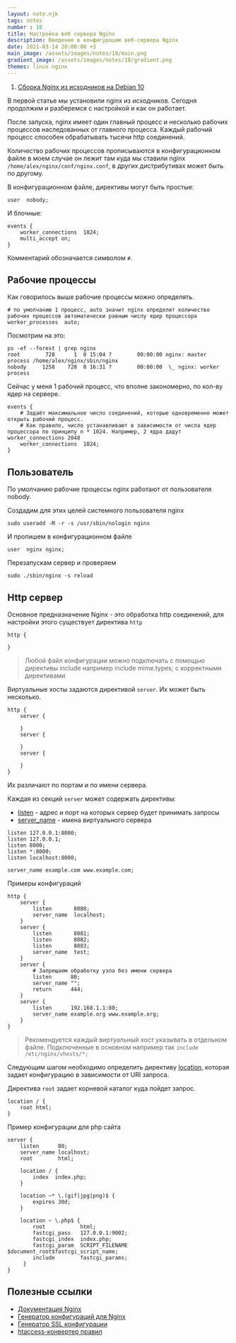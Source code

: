 ```yaml
---
layout: note.njk
tags: notes
number : 18
title: Настройка веб сервера Nginx
description: Введение в конфигурацию веб-сервера Nginx
date: 2021-03-14 20:00:00 +3
main_image: /assets/images/notes/18/main.png
gradient_image: /assets/images/notes/18/gradient.png
themes: linux nginx
---
```


1. [Сборка Nginx из исходников на Debian 10](https://lexusalex.ru/notes/2021-01-21-linux-debian-installing-nginx-from-source/)

В первой статье мы установили nginx из исходников.
Сегодня продолжим и разберемся с настройкой и как он работает.

После запуска, nginx имеет один главный процесс и несколько рабочих процессов наследованных от главного процесса.
Каждый рабочий процесс способен обрабатывать тысячи http соединений.

Количество рабочих процессов прописываются в конфигурационном файле в моем случае он лежит там куда мы ставили nginx
`/home/alex/nginx/conf/nginx.conf`, в других дистрибутивах может быть по другому.

В конфигурационном файле, директивы могут быть простые:

```text
user  nobody;
```
И блочные:

```text
events {
    worker_connections  1024;
    multi_accept on;
}
```
Комментарий обозначается символом `#`.

## Рабочие процессы

Как говорилось выше рабочие процессы можно определять.

```text
# по умолчанию 1 процесс, auto значит nginx определит количество рабочих процессов автоматически равным числу ядер процессора
worker_processes  auto;
```
Посмотрим на это:

```shell
ps -ef --forest | grep nginx
root        728      1  0 15:04 ?        00:00:00 nginx: master process /home/alex/nginx/sbin/nginx
nobody     1258    728  0 16:31 ?        00:00:00  \_ nginx: worker process
```

Сейчас у меня 1 рабочий процесс, что вполне закономерно, по кол-ву ядер на сервере.

```text
events {
    # Задаёт максимальное число соединений, которые одновременно может открыть рабочий процесс.
    # Как правило, число устанавливают в зависимости от числа ядер процессора по принципу n * 1024. Например, 2 ядра дадут worker_connections 2048
    worker_connections  1024; 
}
```

## Пользователь

По умолчанию рабочие процессы nginx работают от пользователя nobody.

Создадим для этих целей системного пользователя nginx

```shell
sudo useradd -M -r -s /usr/sbin/nologin nginx
```
И пропишем в конфигурационном файле

```text
user  nginx nginx;
```

Перезапускам сервер и проверяем

```shell
sudo ./sbin/nginx -s reload
```

## Http сервер

Основное предназначение Nginx - это обработка http соединений, для настройки этого существует директива `http`

```text
http {

}
```

> Любой файл конфигурации можно подключать с помощью директивы include например include mime.types; с корректными директивами

Виртуальные хосты задаются директивой `server`. Их может быть несколько. 

```text
http {
    server {
    
    }
    server {
    
    }
    server {
    
    }
}
```

Их различают по портам и по имени сервера.

Каждая из секций `server` может содержать директивы:

- [listen](https://nginx.org/ru/docs/http/ngx_http_core_module.html#listen) - адрес и порт на которых сервер будет принимать запросы
- [server_name](https://nginx.org/ru/docs/http/ngx_http_core_module.html#server_name) - имена виртуального сервера

```text
listen 127.0.0.1:8000;
listen 127.0.0.1;
listen 8000;
listen *:8000;
listen localhost:8000;

server_name example.com www.example.com;
```

Примеры конфигураций

```text
http {
    server {
        listen       8080;
        server_name  localhost;
    }
    server {
        listen       8081;
        listen       8082;
        listen       8083;
        server_name  test;
    }
    server {
        # Запрещаем обработку узла без имени сервера
        listen      80;
        server_name "";
        return      444;
    }
    server {
        listen      192.168.1.1:80;
        server_name example.org www.example.org;
    }
}
```

> Рекомендуется каждый виртуальный хост указывать в отдельном файле. Подключенные в основном например так `include /etc/nginx/vhosts/*;`

Следующим шагом необходимо определить директиву [location](https://nginx.org/ru/docs/http/ngx_http_core_module.html#location),
которая задает конфигурацию в зависимости от URI запроса.

Директива `root` задает корневой каталог куда пойдет запрос.

```text
location / {
    root html;
}
```

Пример конфигурации для php сайта

```text
server {
    listen      80;
    server_name localhost;
    root        html;

    location / {
        index  index.php;
    }

    location ~* \.(gif|jpg|png)$ {
        expires 30d;
    }
    
    location ~ \.php$ {
        root           html;
        fastcgi_pass   127.0.0.1:9002;
        fastcgi_index  index.php;
        fastcgi_param  SCRIPT_FILENAME  $document_root$fastcgi_script_name;
        include        fastcgi_params;
     }
}
```

## Полезные ссылки

- [Документация Nginx](https://nginx.org/ru/docs/)
- [Генератор конфигураций для Nginx](https://www.digitalocean.com/community/tools/nginx?global.app.lang=ru)
- [Генератор SSL конфигурации](https://ssl-config.mozilla.org/)  
- [htaccess-конвертер правил](https://winginx.com/ru/htaccess)
